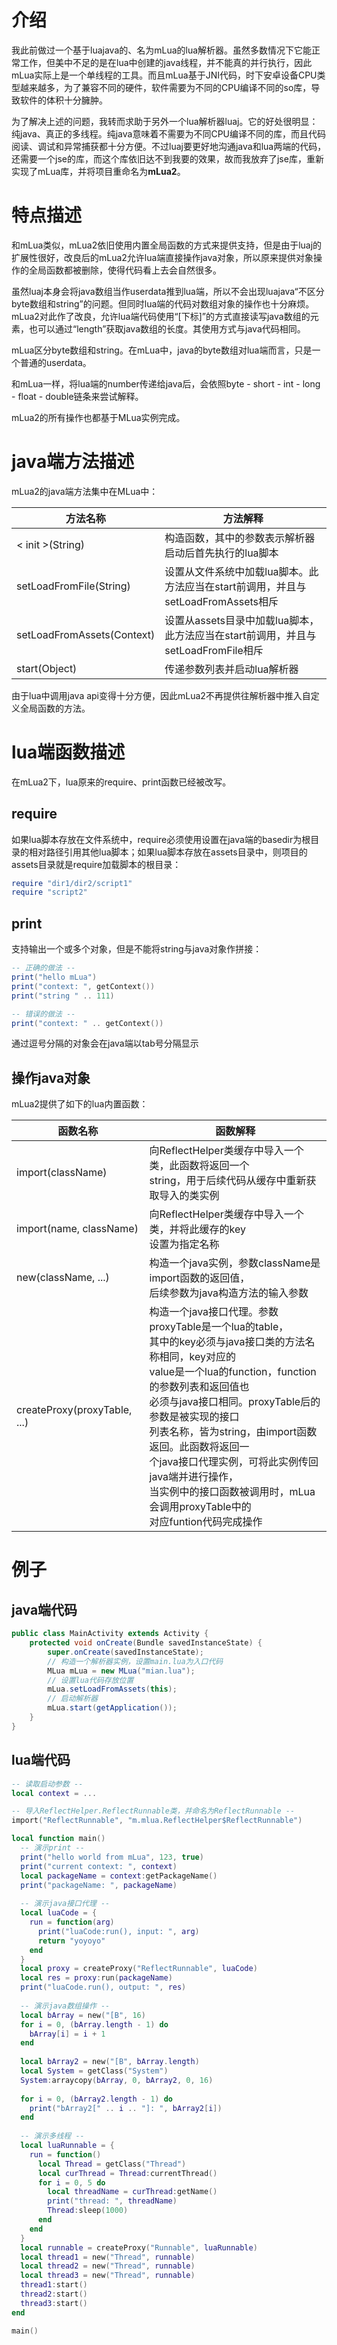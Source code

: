 # 介绍

我此前做过一个基于luajava的、名为mLua的lua解析器。虽然多数情况下它能正常工作，但美中不足的是在lua中创建的java线程，并不能真的并行执行，因此mLua实际上是一个单线程的工具。而且mLua基于JNI代码，时下安卓设备CPU类型越来越多，为了兼容不同的硬件，软件需要为不同的CPU编译不同的so库，导致软件的体积十分臃肿。

为了解决上述的问题，我转而求助于另外一个lua解析器luaj。它的好处很明显：纯java、真正的多线程。纯java意味着不需要为不同CPU编译不同的库，而且代码阅读、调试和异常捕获都十分方便。不过luaj要更好地沟通java和lua两端的代码，还需要一个jse的库，而这个库依旧达不到我要的效果，故而我放弃了jse库，重新实现了mLua库，并将项目重命名为**mLua2**。

# 特点描述

和mLua类似，mLua2依旧使用内置全局函数的方式来提供支持，但是由于luaj的扩展性很好，改良后的mLua2允许lua端直接操作java对象，所以原来提供对象操作的全局函数都被删除，使得代码看上去会自然很多。

虽然luaj本身会将java数组当作userdata推到lua端，所以不会出现luajava“不区分byte数组和string”的问题。但同时lua端的代码对数组对象的操作也十分麻烦。mLua2对此作了改良，允许lua端代码使用“[下标]”的方式直接读写java数组的元素，也可以通过“length”获取java数组的长度。其使用方式与java代码相同。

mLua区分byte数组和string。在mLua中，java的byte数组对lua端而言，只是一个普通的userdata。

和mLua一样，将lua端的number传递给java后，会依照byte - short - int - long - float - double链条来尝试解释。

mLua2的所有操作也都基于MLua实例完成。

# java端方法描述

mLua2的java端方法集中在MLua中：

方法名称                     | 方法解释
--------------------------- | -------------
< init >(String)            | 构造函数，其中的参数表示解析器启动后首先执行的lua脚本
setLoadFromFile(String)     | 设置从文件系统中加载lua脚本。此方法应当在start前调用，并且与<br/>setLoadFromAssets相斥
setLoadFromAssets(Context)  | 设置从assets目录中加载lua脚本，此方法应当在start前调用，并且与<br/>setLoadFromFile相斥
start(Object)               | 传递参数列表并启动lua解析器

由于lua中调用java api变得十分方便，因此mLua2不再提供往解析器中推入自定义全局函数的方法。

# lua端函数描述

在mLua2下，lua原来的require、print函数已经被改写。

## require

如果lua脚本存放在文件系统中，require必须使用设置在java端的basedir为根目录的相对路径引用其他lua脚本；如果lua脚本存放在assets目录中，则项目的assets目录就是require加载脚本的根目录：

``` lua
require "dir1/dir2/script1"
require "script2"
```

## print

支持输出一个或多个对象，但是不能将string与java对象作拼接：

``` lua
-- 正确的做法 --
print("hello mLua")
print("context: ", getContext())
print("string " .. 111)

-- 错误的做法 --
print("context: " .. getContext())
```

通过逗号分隔的对象会在java端以tab号分隔显示

## 操作java对象

mLua2提供了如下的lua内置函数：

函数名称                                       | 函数解释
--------------------------------------------- | ----------
import(className)                             | 向ReflectHelper类缓存中导入一个类，此函数将返回一个<br/>string，用于后续代码从缓存中重新获取导入的类实例
import(name, className)                       | 向ReflectHelper类缓存中导入一个类，并将此缓存的key<br/>设置为指定名称
new(className, ...)                           | 构造一个java实例，参数className是import函数的返回值，<br/>后续参数为java构造方法的输入参数
createProxy(proxyTable, ...)                  | 构造一个java接口代理。参数proxyTable是一个lua的table，<br/>其中的key必须与java接口类的方法名称相同，key对应的<br/>value是一个lua的function，function的参数列表和返回值也<br/>必须与java接口相同。proxyTable后的参数是被实现的接口<br/>列表名称，皆为string，由import函数返回。此函数将返回一<br/>个java接口代理实例，可将此实例传回java端并进行操作，<br/>当实例中的接口函数被调用时，mLua会调用proxyTable中的<br/>对应funtion代码完成操作

# 例子

## java端代码

``` java
public class MainActivity extends Activity {
	protected void onCreate(Bundle savedInstanceState) {
		super.onCreate(savedInstanceState);
		// 构造一个解析器实例，设置main.lua为入口代码
		MLua mLua = new MLua("mian.lua");
		// 设置lua代码存放位置
		mLua.setLoadFromAssets(this);
		// 启动解析器
		mLua.start(getApplication());
	}
}
```

## lua端代码

``` lua
-- 读取启动参数 --
local context = ...

-- 导入ReflectHelper.ReflectRunnable类，并命名为ReflectRunnable --
import("ReflectRunnable", "m.mlua.ReflectHelper$ReflectRunnable")

local function main()
  -- 演示print --
  print("hello world from mLua", 123, true)
  print("current context: ", context)
  local packageName = context:getPackageName()
  print("packageName: ", packageName)
  
  -- 演示java接口代理 --
  local luaCode = {
    run = function(arg)
      print("luaCode:run(), input: ", arg)
      return "yoyoyo"
    end
  }
  local proxy = createProxy("ReflectRunnable", luaCode)
  local res = proxy:run(packageName)
  print("luaCode.run(), output: ", res)
  
  -- 演示java数组操作 --
  local bArray = new("[B", 16)
  for i = 0, (bArray.length - 1) do
    bArray[i] = i + 1
  end
  
  local bArray2 = new("[B", bArray.length)
  local System = getClass("System")
  System:arraycopy(bArray, 0, bArray2, 0, 16)
  
  for i = 0, (bArray2.length - 1) do
    print("bArray2[" .. i .. "]: ", bArray2[i])
  end
  
  -- 演示多线程 --
  local luaRunnable = {
    run = function()
      local Thread = getClass("Thread")
      local curThread = Thread:currentThread()
      for i = 0, 5 do
        local threadName = curThread:getName()
        print("thread: ", threadName)
        Thread:sleep(1000)
      end
    end
  }
  local runnable = createProxy("Runnable", luaRunnable)
  local thread1 = new("Thread", runnable)
  local thread2 = new("Thread", runnable)
  local thread3 = new("Thread", runnable)
  thread1:start()
  thread2:start()
  thread3:start()
end

main()
```
